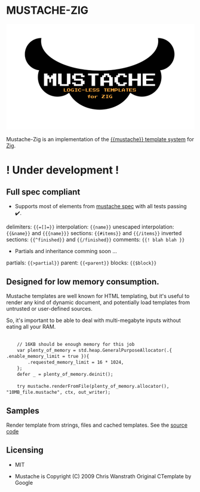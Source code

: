 # MUSTACHE-ZIG

![logo](mustache.png)

Mustache-Zig is an implementation of the [{{mustache}} template system](https://mustache.github.io/) for [Zig](https://ziglang.org/).

# ! Under development !

## Full spec compliant

- Supports most of elements from [mustache spec](https://github.com/mustache/spec) with all tests passing ✔️.

delimiters: `{{=[]=}}`
interpolation: `{{name}}`
unescaped interpolation: `{{&name}}` and `{{{name}}}`
sections: `{{#items}}` and `{{/items}}`
inverted sections: `{{^finished}}` and `{{/finished}}`
comments: `{{! blah blah }}`

- Partials and inheritance comming soon ...

partials: `{{>partial}}`
parent: `{{<parent}}`
blocks: `{{$block}}`

## Designed for low memory consumption.

Mustache templates are well known for HTML templating, but it's useful to render any kind of dynamic document, and potentially load templates from untrusted or user-defined sources.

So, it's important to be able to deal with multi-megabyte inputs without eating all your RAM.

```Zig

    // 16KB should be enough memory for this job
    var plenty_of_memory = std.heap.GeneralPurposeAllocator(.{ .enable_memory_limit = true }){
        .requested_memory_limit = 16 * 1024,
    };
    defer _ = plenty_of_memory.deinit();

    try mustache.renderFromFile(plenty_of_memory.allocator(), "10MB_file.mustache", ctx, out_writer);

```

## Samples

Render template from strings, files and cached templates.
See the [source code](https://github.com/batiati/mustache-zig/tree/master/samples)

## Licensing

- MIT

- Mustache is Copyright (C) 2009 Chris Wanstrath
Original CTemplate by Google